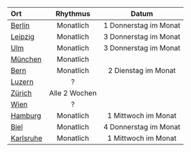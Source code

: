 | Ort                                                                           | Rhythmus      | Datum                |   
| :---------------------------------------------------------------------------  | :------------:| :-------------------:| 
| [Berlin](https://www.meetup.com/Bitcoin-Lab-Berlin/)                          | Monatlich     | 1 Donnerstag im Monat| 
| [Leipzig](https://www.meetup.com/Leipziger-Bitcoin-Stammtisch/)               | Monatlich     | 3 Donnerstag im Monat|
| [Ulm](https://www.meetup.com/Bitcoin-Ulm/)                                    | Monatlich     | 3 Donnerstag im Monat|
| [München](https://www.meetup.com/Bitcoin-Munich/)                             | Monatlich     |                      |  
| [Bern](https://www.meetup.com/de-DE/bitcoin-bern/events/)                     | Monatlich     | 2 Dienstag im Monat  | 
| [Luzern](https://www.meetup.com/de-DE/Bitcoin-Meetup-Luzern/)                 |     ?         |                      |  
| [Zürich](https://www.meetup.com/de-DE/Bitcoin-Meetup-Switzerland/)            | Alle 2 Wochen |                      | 
| [Wien](http://meetu.ps/c/4mJQH/GzXKM/d)                                       |     ?         |                      |
| [Hamburg](https://www.meetup.com/Bitcoin-Stammtisch-das-Original/)            | Monatlich     | 1 Mittwoch im Monat  |       
| [Biel](https://www.meetup.com/de-DE/Biel-Digitale-Wahrungen-Meetup/)          | Monatlich     | 4 Donnerstag im Monat|    
| [Karlsruhe](https://www.meetup.com/de-DE/BitcoinKarlsruhe/)                   | Monatlich     | 1 Mittwoch im Monat  |
